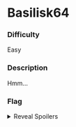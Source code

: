 # Basilisk64

### Difficulty

Easy

### Description

Hmm...

### Flag

<details>
  <summary>Reveal Spoilers</summary>
  ccsc{2234c4a3a3ef150b688f6a46d254d76b}
</details>
